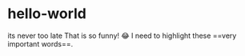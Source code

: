# hello-world
its never too late
That is so funny! :joy:
I need to highlight these ==very important words==.
